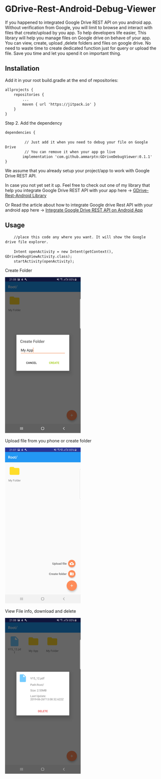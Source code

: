 # GDrive-Rest-Android-Debug-Viewer
If you happened to integrated Google Drive REST API on you android app. Without verification from Google, you will limit to browse and interact with files that create/upload by you app. 
To help developers life easier, This library will help you manage files on Google drive on behave of your app. You can view, create, upload ,delete folders and files on google drive.
No need to waste time to create dedicated function just for query or upload the file. Save you time and let you spend it on important thing.



## Installation


Add it in your root build.gradle at the end of repositories:

	allprojects {
		repositories {
			...
			maven { url 'https://jitpack.io' }
		}
	}
Step 2. Add the dependency

	dependencies {
	
             // Just add it when you need to debug your file on Google Drive
             // You can remove it when your app go live
            implementation 'com.github.ammarptn:GDriveDebugViewer:0.1.1'
	}


We assume that you already setup your project/app to work with Google Drive REST API.

In case you not yet set it up. Feel free to check out one of my library that help you integrate Google Drive REST API with your app here -> [GDrive-Rest-Android Library](https://github.com/ammarptn/GDrive-Rest-Android)

Or Read the article about how to integrate Google drive Rest API with your android app here -> [Integrate Google Drive REST API on Android App](https://medium.com/ammarptn/integrate-google-drive-rest-api-on-android-app-bc4ddbd90820) 





## Usage


        //place this code any where you want. It will show the Google drive file explorer.  
        
        Intent openActivity = new Intent(getContext(), GDriveDebugViewActivity.class);
        startActivity(openActivity);
    

Create Folder

![Create Folder](https://raw.githubusercontent.com/ammarptn/GDriveDebugViewer/master/doc_img/create_folder.png    "upload file and create folder" )  

Upload file from you phone or create folder

![Upload file and create folder](https://raw.githubusercontent.com/ammarptn/GDriveDebugViewer/master/doc_img/upload_and_create_folder.png    "upload file and create folder" )  

View File info, download and delete

![view file info and delete](https://raw.githubusercontent.com/ammarptn/GDriveDebugViewer/master/doc_img/file_info_and_delete.png "View file info and delete" )  











